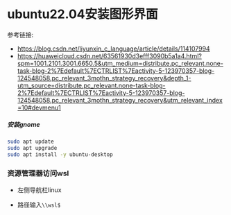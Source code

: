 # ubuntu22.04安装图形界面

参考链接:

* https://blog.csdn.net/liyunxin_c_language/article/details/114107994
* https://huaweicloud.csdn.net/63561930d3efff3090b5a1a4.html?spm=1001.2101.3001.6650.5&utm_medium=distribute.pc_relevant.none-task-blog-2%7Edefault%7ECTRLIST%7Eactivity-5-123970357-blog-124548058.pc_relevant_3mothn_strategy_recovery&depth_1-utm_source=distribute.pc_relevant.none-task-blog-2%7Edefault%7ECTRLIST%7Eactivity-5-123970357-blog-124548058.pc_relevant_3mothn_strategy_recovery&utm_relevant_index=10#devmenu1

##### 安装gnome

```bash
sudo apt update
sudo apt upgrade
sudo apt install -y ubuntu-desktop
```

### 资源管理器访问wsl

* 左侧导航栏linux

* 路径输入`\\wsl$`
